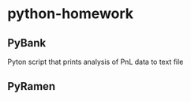 # python-homework

## PyBank
Pyton script that prints analysis of PnL data to text file

## PyRamen
